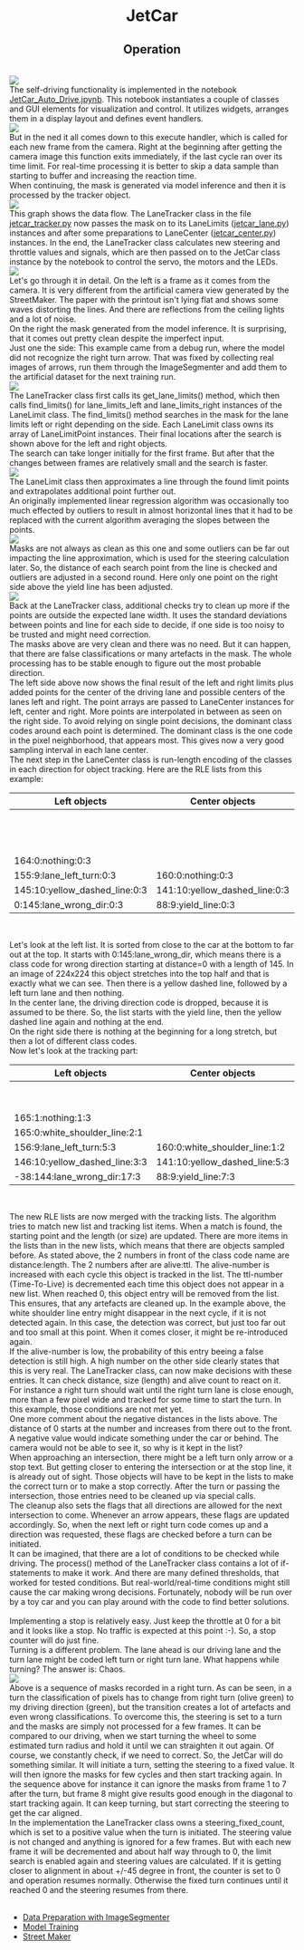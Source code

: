 <h1 style="text-align: center;">JetCar</h1>
<h2 style="text-align: center;">Operation</h2>
<br>
<img src="assets/images/operation/01-notebook.jpg"/><br>
The self-driving functionality is implemented in the notebook <a href="https://github.com/StefansAI/JetCar/blob/main/firmware/jetcar/notebooks/JetCar_Auto_Drive.ipynb">JetCar_Auto_Drive.jpynb</a>. This notebook instantiates a couple of classes and GUI elements for visualization and control.
It utilizes widgets, arranges them in a display layout and defines event handlers.
<br>
<img src="assets/images/operation/02-execute.jpg"/><br>
But in the ned it all comes down to this execute handler, which is called for each new frame from the camera. Right at the beginning after getting the camera image this function exits immediately, if the last cycle ran over its time limit. For real-time processing it is better to skip a data sample than starting to buffer and increasing the reaction time.<br>
When continuing, the mask is generated via model inference and then it is processed by the tracker object.
<br>
<img src="assets/images/operation/03-flow.png"/><br>
This graph shows the data flow. The LaneTracker class in the file <a href="https://github.com/StefansAI/JetCar/blob/main/firmware/jetcar/notebooks/jetcar_tracker.pyhttps://github.com/StefansAI/JetCar/blob/main/firmware/jetcar/notebooks/jetcar_tracker.py">jetcar_tracker.py</a> now passes the mask on to its LaneLimits (<a href="https://github.com/StefansAI/JetCar/blob/main/firmware/jetcar/notebooks/jetcar_lane.py">jetcar_lane.py</a>) instances and after some preparations to LaneCenter (<a href="https://github.com/StefansAI/JetCar/blob/main/firmware/jetcar/notebooks/jetcar_center.py">jetcar_center.py</a>) instances. In the end, the LaneTracker class calculates new steering and throttle values and signals, which are then passed on to the JetCar class instance by the notebook to control the servo, the motors and the LEDs.
<br>
<img src="assets/images/operation/04-img-mask.jpg"/><br>
Let's go through it in detail. On the left is a frame as it comes from the camera. It is very different from the artificial camera view generated by the StreetMaker. The paper with the printout isn't lying flat and shows some waves distorting the lines. And there are reflections from the ceiling lights and a lot of noise.<br>On the right the mask generated from the model inference. It is surprising, that it comes out pretty clean despite the imperfect input. <br>Just one the side: This example came from a debug run, where the model did not recognize the right turn arrow. That was fixed by collecting real images of arrows, run them through the ImageSegmenter and add them to the artificial dataset for the next training run.
<br>
<img src="assets/images/operation/05-limits.jpg"/><br>
The LaneTracker class first calls its get_lane_limits() method, which then calls find_limits() for lane_limits_left and lane_limits_right instances of the LaneLimit class. The find_limits() method searches in the mask for the lane limits left or right depending on the side. Each LaneLimit class owns its array of LaneLimitPoint instances. Their final locations after the search is shown above for the left and right objects.<br>
The search can take longer initially for the first frame. But after that the changes between frames are relatively small and the search is faster. 
<br>
<img src="assets/images/operation/06-line1.jpg"/><br>
The LaneLimit class then approximates a line through the found limit points and extrapolates additional point further out. <br>An originally implemented linear regression algorithm was occasionally too much effected by outliers to result in almost horizontal lines that it had to be replaced with the current algorithm averaging the slopes between the points.
<br>
<img src="assets/images/operation/07-corr.jpg"/><br>
Masks are not always as clean as this one and some outliers can be far out impacting the line approximation, which is used for the steering calculation later. So, the distance of each search point from the line is checked and outliers are adjusted in a second round. Here only one point on the right side above the yield line has been adjusted.
<br>
<img src="assets/images/operation/08-together.jpg"/><br>
Back at the LaneTracker class, additional checks try to clean up more if the points are outside the expected lane width. It uses the standard deviations between points and line for each side to decide, if one side is too noisy to be trusted and might need correction. <br>
The masks above are very clean and there was no need. But it can happen, that there are false classifications or many artefacts in the mask. The whole processing has to be stable enough to figure out the most probable direction.<br>
The left side above now shows the final result of the left and right limits plus added points for the center of the driving lane and possible centers of the lanes left and right. The point arrays are passed to LaneCenter instances for left, center and right. More points are interpolated in between as seen on the right side. To avoid relying on single point decisions, the dominant class codes around each point is determined. The dominant class is the one code in the pixel neighborhood, that appears most. This gives now a very good sampling interval in each lane center.<br>
The next step in the LaneCenter class is run-length encoding of the classes in each direction for object tracking. Here are the RLE lists from this example:

|         Left objects          |         Center objects        |         Right objects         |
|-------------------------------|-------------------------------|-------------------------------|
|                               |                               | 160:0:nothing:0:3             |
|                               |                               | 151:9:white_shoulder_line:0:3 |
|                               |                               | 141:10:lane_wrong_dir:0:3     |
| 164:0:nothing:0:3             |                               | 132:9:yellow_dashed_line:0:3  |
| 155:9:lane_left_turn:0:3      | 160:0:nothing:0:3             | 114:18:lane_right_turn:0:3    |
| 145:10:yellow_dashed_line:0:3 | 141:10:yellow_dashed_line:0:3 | 105:9:white_shoulder_line:0:3 |
| 0:145:lane_wrong_dir:0:3      | 88:9:yield_line:0:3           | 0:105:nothing:0:3             |
<br>

Let's look at the left list. It is sorted from close to the car at the bottom to far out at the top. It starts with 0:145:lane_wrong_dir, which means there is a class code for wrong direction starting at distance=0 with a length of 145. In an image of 224x224 this object stretches into the top half and that is exactly what we can see. Then there is a yellow dashed line, followed by a left turn lane and then nothing.<br>
In the center lane, the driving direction code is dropped, because it is assumed to be there. So, the list starts with the yield line, then the yellow dashed line again and nothing at the end.<br>
On the right side there is nothing at the beginning for a long stretch, but then a lot of different class codes.
<br>
Now let's look at the tracking part:

|         Left objects          |         Center objects        |         Right objects         |
|-------------------------------|-------------------------------|-------------------------------|
|                               |                               | 160:0:nothing:2:3             |
|                               |                               | 151:9:white_shoulder_line:1:3 |
| 165:1:nothing:1:3             |                               | 141:10:lane_wrong_dir:2:3     |
| 165:0:white_shoulder_line:2:1 |                               | 132:9:yellow_dashed_line:2:3  |
| 156:9:lane_left_turn:5:3      | 160:0:white_shoulder_line:1:2 | 114:18:lane_right_turn:3:3    |
| 146:10:yellow_dashed_line:3:3 | 141:10:yellow_dashed_line:5:3 | 105:9:white_shoulder_line:2:3 |
| -38:144:lane_wrong_dir:17:3   | 88:9:yield_line:7:3           | -58:163:nothing:17:3          |
<br>

The new RLE lists are now merged with the tracking lists. The algorithm tries to match new list and tracking list items. When a match is found, the starting point and the length (or size) are updated. There are more items in the lists than in the new lists, which means that there are objects sampled before. As stated above, the 2 numbers in front of the class code name are distance:length. The 2 numbers after are alive:ttl. The alive-number is increased with each cycle this object is tracked in the list. The ttl-number (Time-To-Live) is decremented each time this object does not appear in a new list. When reached 0, this object entry will be removed from the list. This ensures, that any artefacts are cleaned up. In the example above, the white shoulder line entry might disappear in the next cycle, if it is not detected again. In this case, the detection was correct, but just too far out and too small at this point. When it comes closer, it might be re-introduced again.<br>
If the alive-number is low, the probability of this entry beeing a false detection is still high. A high number on the other side clearly states that this is very real. The LaneTracker class, can now make decisions with these entries. It can check distance, size (length) and alive count to react on it. For instance a right turn should wait until the right turn lane is close enough, more than a few pixel wide and tracked for some time to start the turn. In this example, those conditions are not met yet.<br>
One more comment about the negative distances in the lists above. The distance of 0 starts at the number and increases from there out to the front. A negative value would indicate something under the car or behind. The camera would not be able to see it, so why is it kept in the list?<br>
When approaching an intersection, there might be a left turn only arrow or a stop text. But getting closer to entering the intersection or at the stop line, it is already out of sight. Those objects will have to be kept in the lists to make the correct turn or to make a stop correctly. After the turn or passing the intersection, those entries need to be cleaned up via special calls.<br>
The cleanup also sets the flags that all directions are allowed for the next intersection to come. Whenever an arrow appears, these flags are updated accordingly. So, when the next left or right turn code comes up and a direction was requested, these flags are checked before a turn can be initiated.<br>
It can be imagined, that there are a lot of conditions to be checked while driving. The process() method of the LaneTracker class contains a lot of if-statements to make it work. And there are many defined thresholds, that worked for tested conditions. But real-world/real-time conditions might still cause the car making wrong decisions. Fortunately, nobody will be run over by a toy car and you can play around with the code to find better solutions.<br><br>
Implementing a stop is relatively easy. Just keep the throttle at 0 for a bit and it looks like a stop. No traffic is expected at this point :-). So, a stop counter will do just fine.<br>
Turning is a different problem. The lane ahead is our driving lane and the turn lane might be coded left turn or right turn lane. What happens while turning? The answer is: Chaos.<br>
<img src="assets/images/operation/09-turn.jpg"/><br>
Above is a sequence of masks recorded in a right turn. As can be seen, in a turn the classification of pixels has to change from right turn (olive green) to my driving direction (green), but the transition creates a lot of artefacts and even wrong classifications. To overcome this, the steering is set to a turn and the masks are simply not processed for a few frames. It can be compared to our driving, when we start turning the wheel to some estimated turn radius and hold it until we can straighten it out again. Of course, we constantly check, if we need to correct. So, the JetCar will do something similar. It will initiate a turn, setting the steering to a fixed value. It will then ignore the masks for few cycles and then start tracking again. In the sequence above for instance it can ignore the masks from frame 1 to 7 after the turn, but frame 8 might give results good enough in the diagonal to start tracking again. It can keep turning, but start correcting the steering to get the car aligned.<br>
In the implementation the LaneTracker class owns a steering_fixed_count, which is set to a positive value when the turn is initiated. The steering value is not changed and anything is ignored for a few frames. But with each new frame it will be decremented and about half way through to 0, the limit search is enabled again and steering values are calculated. If it is getting closer to alignment in about +/-45 degree in front, the counter is set to 0 and operation resumes normally. Otherwise the fixed turn continues until it reached 0 and the steering resumes from there.<br><br>

- [Data Preparation with ImageSegmenter](Data%20Preparation.md)
- [Model Training](Model%20Training.md)
- [Street Maker](StreetMaker.md)

